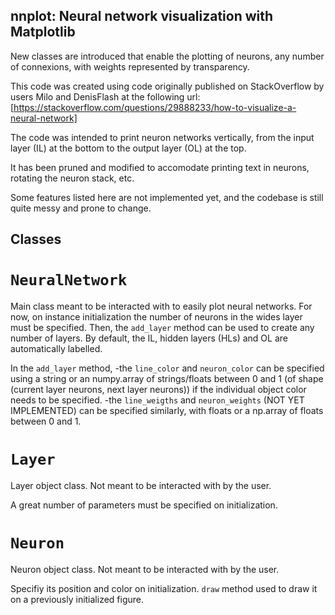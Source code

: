 ## nnplot: Neural network visualization with Matplotlib

New classes are introduced that enable the plotting of neurons, any number of connexions, with weights represented by transparency.

This code was created using code originally published on StackOverflow by users Milo and DenisFlash at the following url: [https://stackoverflow.com/questions/29888233/how-to-visualize-a-neural-network]

The code was intended to print neuron networks vertically, from the input layer (IL) at the bottom to the output layer (OL) at the top.

It has been pruned and modified to accomodate printing text in neurons, rotating the neuron stack, etc.

Some features listed here are not implemented yet, and the codebase is still quite messy and prone to change.


## Classes
# `NeuralNetwork`

Main class meant to be interacted with to easily plot neural networks. For now, on instance initialization the number of neurons in the wides layer must be specified. Then, the `add_layer` method can be used to create any number of layers. By default, the IL, hidden layers (HLs) and OL are automatically labelled. 

In the `add_layer` method,
-the `line_color` and `neuron_color` can be specified using a string or an numpy.array of strings/floats between 0 and 1 (of shape (current layer neurons, next layer neurons)) if the individual object color needs to be specified.
-the `line_weigths` and `neuron_weights` (NOT YET IMPLEMENTED) can be specified similarly, with floats or a np.array of floats between 0 and 1.

# `Layer`
Layer object class. Not meant to be interacted with by the user.

A great number of parameters must be specified on initialization.

# `Neuron`
Neuron object class. Not meant to be interacted with by the user.

Specifiy its position and color on initialization. `draw` method used to draw it on a previously initialized figure.


